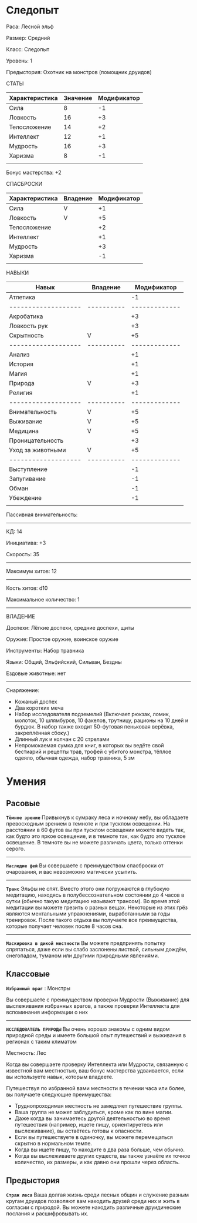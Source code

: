 # Следопыт
Раса: Лесной эльф

Размер: Средний

Класс: Следопыт

Уровень: 1

Предыстория: Охотник на монстров (помощник друидов)

СТАТЫ

| Характеристика | Значение | Модификатор |
|----------------|----------|-------------|
| Сила           |     8    |     -1      |
| Ловкость       |     16   |     +3      |
| Телосложение   |     14   |     +2      |
| Интеллект      |     12   |     +1      |
| Мудрость       |     16   |     +3      |
| Харизма        |     8    |     -1      |
|                |          |             |

Бонус мастерства: +2

СПАСБРОСКИ

| Характеристика | Владение | Модификатор |
|----------------|----------|-------------|
| Сила           |    V     |     +1      |
| Ловкость       |    V     |     +5      |
| Телосложение   |          |     +2      |
| Интеллект      |          |     +1      |
| Мудрость       |          |     +3      |
| Харизма        |          |     -1      |
|                |          |             |

НАВЫКИ

| Навык             | Владение | Модификатор |
|-------------------|----------|-------------|
| Атлетика          |          |     -1      |
|-------------------|----------|-------------|
| Акробатика        |          |     +3      |
| Ловкость рук      |          |     +3      |
| Скрытность        |    V     |     +5      |
|-------------------|----------|-------------|
| Анализ            |          |     +1      |
| История           |          |     +1      |
| Магия             |          |     +1      |
| Природа           |    V     |     +3      |
| Религия           |          |     +1      |
|-------------------|----------|-------------|
| Внимательность    |    V     |     +5      |
| Выживание         |    V     |     +5      |
| Медицина          |    V     |     +5      |
| Проницательность  |          |     +3      |
| Уход за животными |    V     |     +5      |
|-------------------|----------|-------------|
| Выступление       |          |     -1      |
| Запугивание       |          |     -1      |
| Обман             |          |     -1      |
| Убеждение         |          |     -1      |
|                   |          |             |

Пассивная внимательность: 

------------

КД: 14

Инициатива: +3

Скорость: 35

------------

Максимум хитов: 12

------------

Кость хитов: d10

Максимальное количество: 1

------------

ВЛАДЕНИЕ

Доспехи: Лёгкие доспехи, средние доспехи, щиты

Оружие: Простое оружие, воинское оружие 

Инструменты: Набор травника

Языки: Общий, Эльфийский, Сильван, Бездны

Ездовые животные: нет

------------

Снаряжение: 

+ Кожаный доспех 
+ Два коротких меча
+ Набор исследователя подземелий (Включает рюкзак, ломик, молоток, 10 шлямбуров, 10 факелов, трутницу, рационы на 10 дней и бурдюк. В набор также входит 50-футовая пеньковая верёвка, закреплённая сбоку.)
+ Длинный лук и колчан с 20 стрелами 
+ Непромокаемая сумка для книг, в которых вы ведёте свой бестиарий и рецепты трав, трофей с убитого монстра, тёплое одеяло, обычная одежда, набор травника, 5 зм

# Умения
## Расовые
**`Тёмное зрение`** Привыкнув к сумраку леса и ночному небу, вы обладаете превосходным зрением в темноте и при тусклом освещении. На расстоянии в 60 футов вы при тусклом освещении можете видеть так, как будто это яркое освещение, и в темноте так, как будто это тусклое освещение. В темноте вы не можете различать цвета, только оттенки серого. 

------------

**`Наследие фей`** Вы совершаете с преимуществом спасброски от очарования, и вас невозможно магически усыпить.

------------

**`Транс`** Эльфы не спят. Вместо этого они погружаются в глубокую медитацию, находясь в полубессознательном состоянии до 4 часов в сутки (обычно такую медитацию называют трансом). Во время этой медитации вы можете грезить о разных вещах. Некоторые из этих грёз являются ментальными упражнениями, выработанными за годы тренировок. После такого отдыха вы получаете все преимущества, которые получает человек после 8 часов сна.

------------

**`Маскировка в дикой местности`** Вы можете предпринять попытку спрятаться, даже если вы слабо заслонены листвой, сильным дождём, снегопадом, туманом или другими природными явлениями.

## Классовые
**`Избранный враг`** : Монстры 

Вы совершаете с преимуществом проверки Мудрости (Выживание) для выслеживания избранных врагов, а также проверки Интеллекта для вспоминания информации о них

------------

**`ИССЛЕДОВАТЕЛЬ ПРИРОДЫ`** Вы очень хорошо знакомы с одним видом природной среды и имеете большой опыт путешествий и выживания в регионах с таким климатом

Местность: Лес

Когда вы совершаете проверку Интеллекта или Мудрости, связанную с известной вам местностью, ваш бонус мастерства удваивается, если вы используете навык, которым владеете.

Путешествуя по избранной вами местности в течении часа или более, вы получаете следующие преимущества: 
* Труднопроходимая местность не замедляет путешествие группы. 
* Ваша группа не может заблудиться, кроме как по вине магии.
* Даже когда вы занимаетесь другой деятельностью во время путешествия (например, ищете пищу, ориентируетесь или выслеживание), вы остаётесь готовы к опасности. 
* Если вы путешествуете в одиночку, вы можете перемещаться скрытно в нормальном темпе. 
* Когда вы ищете пищу, то находите в два раза больше, чем обычно. 
* Когда вы выслеживаете других существ, вы также узнаёте их точное количество, их размеры, и как давно они прошли через область. 

## Предыстория
**`Страж леса`** Ваша долгая жизнь среди лесных общин и служение разным кругам друидов позволяют вам находить друзей среди них и жить в согласии с природой. Вы можете находить различные друидические послания и расшифровывать их.
